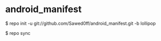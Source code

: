 # android_manifest

$ repo init -u git://github.com/Sawed0ff/android_manifest.git -b lollipop

$ repo sync
